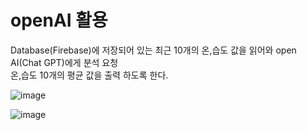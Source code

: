 # openAI 활용  
Database(Firebase)에 저장되어 있는 최근 10개의 온,습도 값을 읽어와 open AI(Chat GPT)에게 분석 요청  
온,습도 10개의 평균 값을 출력 하도록 한다.  

![image](https://github.com/kghees/SSAFY-AGV-Project/assets/92205960/797aa54b-0890-4c6d-abbd-8efc2909167a)  

![image](https://github.com/kghees/SSAFY-AGV-Project/assets/92205960/c3d68d66-2d4f-458a-bb15-8fb1004f2124)
